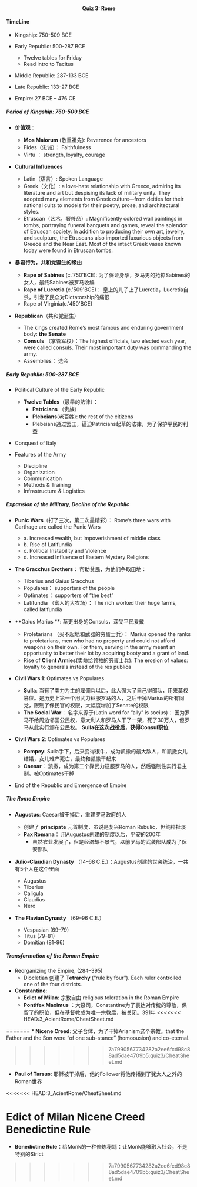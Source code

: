 <!---Header--->
<h4 align="center">Quiz 3: Rome </h4>


#### TimeLine
* Kingship: 750-509 BCE

* Early Republic: 500-287 BCE
  * Twelve tables for Friday
  * Read intro to Tacitus
* Middle Republic: 287-133 BCE
* Late Republic: 133-27 BCE

* Empire: 27 BCE – 476 CE



##### Period of Kingship: 750-509 BCE
* **价值观**：
  * **Mos Maiorum** (敬重祖先):  Reverence for ancestors
  * Fides（忠诚）：  Faithfulness
  * Virtu ： strength, loyalty, courage

* **Cultural Influences**
  * Latin（语言）: Spoken Language
  * Greek（文化）: a love-hate relationship with Greece, admiring its literature and art but despising its lack of military unity. They adopted many elements from Greek culture—from deities for their national cults to models for their poetry, prose, and architectural styles.
  * Etruscan（艺术，奢侈品）: Magnificently colored wall paintings in tombs, portraying funeral banquets and games, reveal the splendor of Etruscan society. In addition to producing their own art, jewelry, and sculpture, the Etruscans also imported luxurious objects from Greece and the Near East. Most of the intact Greek vases known today were found in Etruscan tombs.


* **暴君行为，共和党诞生的缘由**
  * **Rape of Sabines** (c.'750'BCE): 为了保证身孕，罗马男的抢掠Sabines的女人，最终Sabines被罗马收编
  * **Rape of Lucretia** (c.'509'BCE)： 皇上的儿子上了Lucretia，Lucretia自杀，引发了民众对Dictatorship的痛恨
  * Rape of Virginia(c.'450'BCE)

* **Republican**（共和党诞生）
  * The kings created Rome’s most famous and enduring government body: **the Senate**
  * **Consuls** （掌管军权）：The highest officials, two elected each year, were called consuls. Their most important duty was commanding the army.
  * Assemblies： 选会



##### Early Republic: 500-287 BCE

* Political Culture of the Early Republic
  * **Twelve Tables**（最早的法律）：
    * **Patricians** （贵族）
    * **Plebeians**(老百姓): the rest of the citizens
    * Plebeians通过罢工，逼迫Patricians起草的法律，为了保护平民的利益  

* Conquest of Italy
* Features of the Army
  * Discipline
  * Organization
  * Communication
  * Methods & Training
  * Infrastructure & Logistics


##### Expansion of the Military, Decline of the Republic
* **Punic Wars**（打了三次，第二次最精彩）： Rome’s three wars with Carthage are called the Punic Wars
  * a. Increased wealth, but impoverishment of middle class
  * b. Rise of Latifundia
  * c. Political Instability and Violence
  * d. Increased Influence of Eastern Mystery Religions
* **The Gracchus Brothers**： 帮助贫民，为他们争取田地：
  * Tiberius and Gaius Gracchus
  * Populares： supporters of the people
  * Optimates： supporters of “the best”
  * Latifundia （富人的大农场）： The rich worked their huge farms, called latifundia


* **Gaius Marius **: 草更出身的Consuls，深受平民爱戴
  * Proletarians （买不起地和武器的穷蛋士兵）： Marius opened the ranks to proletarians, men who had no property and could not afford weapons on their own. For them, serving in the army meant an opportunity to better their lot by acquiring booty and a grant of land.
  * Rise of **Client Armies**(卖命给领袖的穷蛋士兵): The erosion of values: loyalty to generals instead of the res publica

* **Civil Wars 1**: Optimates vs Populares
  * **Sulla**: 当有了卖力为主的雇佣兵以后，此人强大了自己得部队，用来莫权篡位。是历史上第一个用武力征服罗马的人，之后干掉Marius的所有同党，限制了保民官的权限，大幅度增加了Senate的权限
  * **The Social War**： 名字来源于(Latin word for “ally” is socius)： 因为罗马不给周边邻国公民权，意大利人和罗马人干了一架，死了30万人，但罗马从此实行颁布公民权。 **Sulla在这次战役后，获得Consul职位**

* **Civil Wars 2**: Optimates vs Populares
  * **Pompey**: Sulla手下，后来变得很牛，成为凯撒的最大敌人，和凯撒女儿结婚，女儿难产死亡，最终和凯撒干起来
  * **Caesar**： 凯撒，成为第二个靠武力征服罗马的人，然后强制性实行君主制。被Optimates干掉

* End of the Republic and Emergence of Empire



##### The Rome Empire

* **Augustus**: Caesar被干掉后，重建罗马政府的人
  * 创建了 **principate** 元首制度，虽说是复兴Roman Rebulic，但纯粹扯淡
  * **Pax Romana**： 用Augustus创建的制度以后，平安的200年
    * 虽然农业发展了，但是经济却不景气，以前罗马的武装部队成为了保安部队

* **Julio-Claudian Dynasty**  （14–68 C.E.）：Augustus创建的世袭统治，一共有5个人在这个里面
  * Augustus
  * Tiberius
  * Caligula
  * Claudius
  * Nero
* **The Flavian Dynasty** （69–96 C.E.）
  * Vespasian (69–79)
  * Titus (79–81)
  * Domitian (81–96)


##### Transformation of the Roman Empire
* Reorganizing the Empire, (284–395)
  * Diocletian 创建了 **Tetrarchy** (“rule by four”). Each ruler controlled one of the four districts.
* **Constantine**:
    * **Edict of Milan**: 宗教自由 religious toleration in the Roman Empire
    * **Pontifex Maximus** ：大祭司，Constantine为了表达对传统的尊敬，保留了的职位，但在基督教成为唯一宗教后，被关闭。391年
<<<<<<< HEAD:3_AcientRome/CheatSheet.md

=======
    * **Nicene Creed**: 父子合体，为了干掉Arianism这个宗教。that the Father and the Son were “of one sub-stance” (homoousion) and co-eternal.
>>>>>>> 7a7990567734282a2ee6fcd98c88ad5dae4709b5:quiz3/CheatSheet.md


* **Paul of Tarsus**: 耶稣被干掉后，他的Follower将他传播到了犹太人之外的Roman世界


<<<<<<< HEAD:3_AcientRome/CheatSheet.md

Edict of Milan
Nicene Creed
Benedictine Rule
=======
* **Benedictine Rule**：给Monk的一种修炼秘籍：让Monk能够融入社会，不是特别的Strict
>>>>>>> 7a7990567734282a2ee6fcd98c88ad5dae4709b5:quiz3/CheatSheet.md
